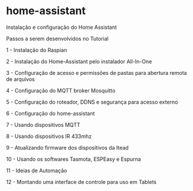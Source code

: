 # home-assistant
Instalação e configuração do Home Assistant


Passos a serem desenvolvidos no Tutorial

 1 - Instalação do Raspian
 
 2 - Instalação do Home-Assistant pelo instalador All-In-One
 
 3 - Configuração de acesso e permissões de pastas para abertura remota de arquivos
 
 4 - Configuração do MQTT broker Mosquitto
 
 5 - Configuração do roteador, DDNS e segurança para acesso externo
 
 6 - Configuração do home-assistant
 
 7 - Usando dispositivos MQTT
 
 8 - Usando dispositivos IR 433mhz
 
 9 - Atualizando firmware dos dispositivos da Itead
 
10 - Usando os softwares Tasmota, ESPEasy e Espurna

11 - Ideias de Automação

12 - Montando uma interface de controle para uso em Tablets
